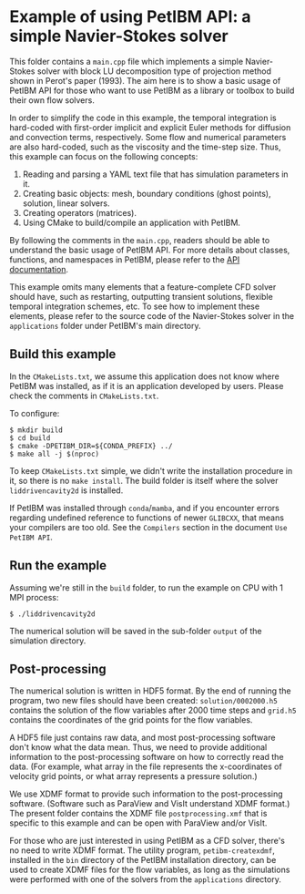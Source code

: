# Example of using PetIBM API: a simple Navier-Stokes solver

This folder contains a `main.cpp` file which implements a simple Navier-Stokes solver with block LU decomposition type of projection method shown in Perot's paper (1993).
The aim here is to show a basic usage of PetIBM API for those who want to use PetIBM as a library or toolbox to build their own flow solvers.

In order to simplify the code in this example, the temporal integration is hard-coded with first-order implicit and explicit Euler methods for diffusion and convection terms, respectively.
Some flow and numerical parameters are also hard-coded, such as the viscosity and the time-step size.
Thus, this example can focus on the following concepts:

1. Reading and parsing a YAML text file that has simulation parameters in it.
2. Creating basic objects: mesh, boundary conditions (ghost points), solution, linear solvers.
3. Creating operators (matrices).
4. Using CMake to build/compile an application with PetIBM.

By following the comments in the `main.cpp`, readers should be able to understand the basic usage of PetIBM API.
For more details about classes, functions, and namespaces in PetIBM, please refer to the [API documentation](https://barbagroup.github.io/PetIBM/modules.html).

This example omits many elements that a feature-complete CFD solver should have, such as restarting, outputting transient solutions, flexible temporal integration schemes, etc.
To see how to implement these elements, please refer to the source code of the Navier-Stokes solver in the `applications` folder under PetIBM's main directory.

## Build this example

In the `CMakeLists.txt`, we assume this application does not know where PetIBM was installed, as if it is an application developed by users. Please check the comments in `CMakeLists.txt`.

To configure:

```shell
$ mkdir build
$ cd build
$ cmake -DPETIBM_DIR=${CONDA_PREFIX} ../
$ make all -j $(nproc)
```

To keep `CMakeLists.txt` simple, we didn't write the installation procedure in it, so there is no `make install`.
The build folder is itself where the solver `liddrivencavity2d` is installed.

If PetIBM was installed through `conda`/`mamba`, and if you encounter errors regarding undefined reference to functions of newer `GLIBCXX`, that means your compilers are too old.
See the `Compilers` section in the document `Use PetIBM API`.

## Run the example

Assuming we're still in the `build` folder, to run the example on CPU with 1 MPI process:

```shell
$ ./liddrivencavity2d
```

The numerical solution will be saved in the sub-folder `output` of the simulation directory.

## Post-processing

The numerical solution is written in HDF5 format.
By the end of running the program, two new files should have been created: `solution/0002000.h5` contains the solution of the flow variables after 2000 time steps and `grid.h5` contains the coordinates of the grid points for the flow variables.

A HDF5 file just contains raw data, and most post-processing software don't know what the data mean.
Thus, we need to provide additional information to the post-processing software on how to correctly read the data.
(For example, what array in the file represents the x-coordinates of velocity grid points, or what array represents a pressure solution.)

We use XDMF format to provide such information to the post-processing software.
(Software such as ParaView and VisIt understand XDMF format.)
The present folder contains the XDMF file `postprocessing.xmf` that is specific to this example and can be open with ParaView and/or VisIt.

For those who are just interested in using PetIBM as a CFD solver, there's no need to write XDMF format.
The utility program, `petibm-createxdmf`, installed in the `bin` directory of the PetIBM installation directory, can be used to create XDMF files for the flow variables, as long as the simulations were performed with one of the solvers from the `applications` directory.
